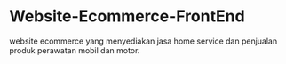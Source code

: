 # Website-Ecommerce-FrontEnd
website ecommerce yang menyediakan jasa home service dan penjualan produk perawatan mobil dan motor.
